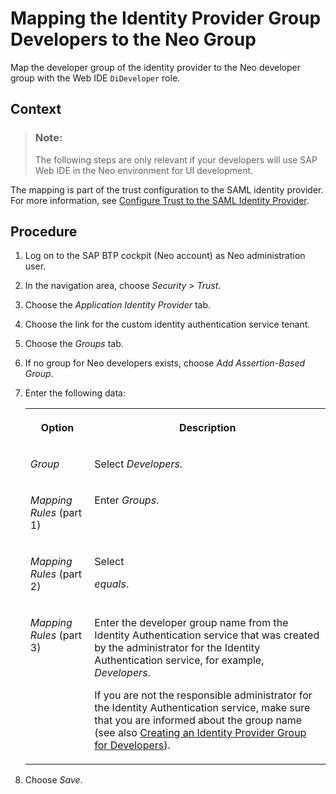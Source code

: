 <!-- loio1fd787382ccf472082b0be08a2790323 -->

# Mapping the Identity Provider Group Developers to the Neo Group

Map the developer group of the identity provider to the Neo developer group with the Web IDE `DiDeveloper` role.



<a name="loio1fd787382ccf472082b0be08a2790323__context_nfj_pmd_r2b"/>

## Context

> ### Note:  
> The following steps are only relevant if your developers will use SAP Web IDE in the Neo environment for UI development.

The mapping is part of the trust configuration to the SAML identity provider. For more information, see [Configure Trust to the SAML Identity Provider](https://help.sap.com/viewer/65de2977205c403bbc107264b8eccf4b/Cloud/en-US/dc618538d97610148155d97dcd123c24.html#loiob6cfc4bb4bff4ace90afc71b0962fcb5).



## Procedure

1.  Log on to the SAP BTP cockpit \(Neo account\) as Neo administration user.

2.  In the navigation area, choose *Security* \> *Trust*.

3.  Choose the *Application Identity Provider* tab.

4.  Choose the link for the custom identity authentication service tenant.

5.  Choose the *Groups* tab.

6.  If no group for Neo developers exists, choose *Add Assertion-Based Group*.

7.  Enter the following data:


    <table>
    <tr>
    <th valign="top">

    Option
    
    </th>
    <th valign="top">

    Description
    
    </th>
    </tr>
    <tr>
    <td valign="top">
    
    *Group*
    
    </td>
    <td valign="top">
    
    Select *Developers.*
    
    </td>
    </tr>
    <tr>
    <td valign="top">
    
    *Mapping Rules* \(part 1\)
    
    </td>
    <td valign="top">
    
    Enter *Groups*.
    
    </td>
    </tr>
    <tr>
    <td valign="top">
    
    *Mapping Rules* \(part 2\)
    
    </td>
    <td valign="top">
    
    Select

    *equals*.
    
    </td>
    </tr>
    <tr>
    <td valign="top">
    
    *Mapping Rules* \(part 3\)
    
    </td>
    <td valign="top">
    
    Enter the developer group name from the Identity Authentication service that was created by the administrator for the Identity Authentication service, for example, *Developers*.

    If you are not the responsible administrator for the Identity Authentication service, make sure that you are informed about the group name \(see also [Creating an Identity Provider Group for Developers](creating-an-identity-provider-group-for-developers-2f72082.md)\).
    
    </td>
    </tr>
    </table>
    
8.  Choose *Save*.


